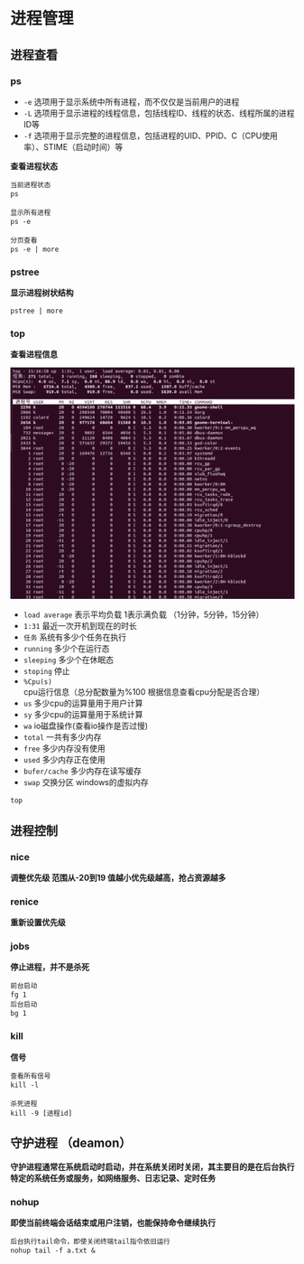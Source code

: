 # 进程管理

## 进程查看

### ps

- `-e` 选项用于显示系统中所有进程，而不仅仅是当前用户的进程
- `-L` 选项用于显示进程的线程信息，包括线程ID、线程的状态、线程所属的进程ID等
- `-f` 选项用于显示完整的进程信息，包括进程的UID、PPID、C（CPU使用率）、STIME（启动时间）等

**查看进程状态**

```
当前进程状态
ps

显示所有进程
ps -e

分页查看
ps -e | more
```

### pstree

**显示进程树状结构**

```
pstree | more
```

### top

**查看进程信息**

![image-20240309151731054](../../Images/image-20240309151731054.png)

- `load average` 表示平均负载 1表示满负载 （1分钟，5分钟，15分钟）
- `1:31` 最近一次开机到现在的时长
- `任务` 系统有多少个任务在执行
- `running` 多少个在运行态
- `sleeping` 多少个在休眠态
- `stoping` 停止
- `%Cpu(s)` cpu运行信息（总分配数量为%100 根据信息查看cpu分配是否合理）
- `us` 多少cpu的运算量用于用户计算
- `sy` 多少cpu的运算量用于系统计算
- `wa` io磁盘操作(查看io操作是否过慢)
- `total` 一共有多少内存
- `free`  多少内存没有使用
- `used` 多少内存正在使用
- `bufer/cache` 多少内存在读写缓存
- `swap` 交换分区 windows的虚拟内存

```
top
```

## 进程控制

### nice

**调整优先级 范围从-20到19 值越小优先级越高，抢占资源越多**

### renice 

**重新设置优先级**

###  jobs

**停止进程，并不是杀死**

```
前台启动
fg 1
后台启动
bg 1
```

### kill

**信号**

```
查看所有信号
kill -l

杀死进程
kill -9 [进程id]
```

## 守护进程 （deamon）

**守护进程通常在系统启动时启动，并在系统关闭时关闭，其主要目的是在后台执行特定的系统任务或服务，如网络服务、日志记录、定时任务**

### nohup

**即使当前终端会话结束或用户注销，也能保持命令继续执行**

```
后台执行tail命令，即使关闭终端tail指令依旧运行 
nohup tail -f a.txt &
```

